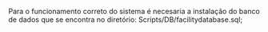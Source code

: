 Para o funcionamento correto do sistema é necesaria a instalação do banco de dados
que se encontra no diretório: Scripts/DB/facilitydatabase.sql;